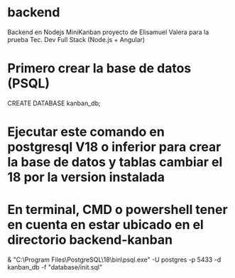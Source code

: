 # backend
Backend en Nodejs MiniKanban proyecto de Elisamuel Valera para la prueba Tec. Dev Full Stack (Node.js + Angular)

# Primero crear la base de datos (PSQL)
CREATE DATABASE kanban_db;

# Ejecutar este comando en postgresql V18 o inferior para crear la base de datos y tablas  cambiar el 18 por la version instalada
# En terminal, CMD o powershell tener en cuenta en estar ubicado en el directorio backend-kanban
& "C:\Program Files\PostgreSQL\18\bin\psql.exe" -U postgres -p 5433 -d kanban_db -f "database/init.sql"
